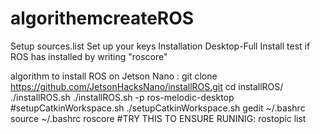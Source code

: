 # algorithemcreateROS
Setup sources.list
Set up your keys
Installation 
Desktop-Full Install
test if ROS has installed by writing "roscore"


algorithm to install ROS on Jetson Nano :
git clone https://github.com/JetsonHacksNano/installROS.git
cd installROS/
./installROS.sh
./installROS.sh -p ros-melodic-desktop
#setupCatkinWorkspace.sh
./setupCatkinWorkspace.sh
gedit ~/.bashrc
source ~/.bashrc
roscore
#TRY THIS TO ENSURE RUNINIG:
rostopic list 
